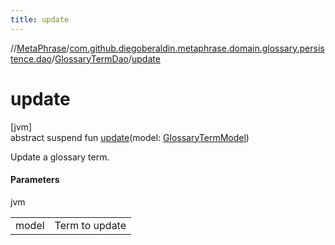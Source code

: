 ```yaml
---
title: update
---
```

//[MetaPhrase](../../../index.html)/[com.github.diegoberaldin.metaphrase.domain.glossary.persistence.dao](../index.html)/[GlossaryTermDao](index.html)/[update](update.html)



# update



[jvm]\
abstract suspend fun [update](update.html)(model: [GlossaryTermModel](../../com.github.diegoberaldin.metaphrase.domain.glossary.data/-glossary-term-model/index.html))



Update a glossary term.



#### Parameters


jvm

| | |
|---|---|
| model | Term to update |




